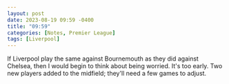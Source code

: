 ```yaml
---
layout: post
date: 2023-08-19 09:59 -0400
title: "09:59"
categories: [Notes, Premier League]
tags: [Liverpool]
---
```


If Liverpool play the same against Bournemouth as they did against Chelsea, then I would begin to think about being worried. It's too early. Two new players added to the midfield; they'll need a few games to adjust. 
